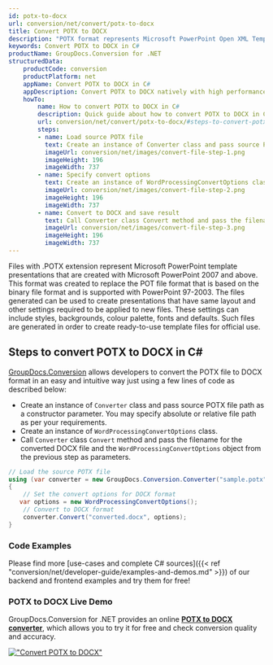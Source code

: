 ```yaml
---
id: potx-to-docx
url: conversion/net/convert/potx-to-docx
title: Convert POTX to DOCX
description: "POTX format represents Microsoft PowerPoint Open XML Template with .potx extension. Learn how to convert POTX to DOCX file programmatically in C# language using GroupDocs.Conversion for .NET library."
keywords: Convert POTX to DOCX in C#
productName: GroupDocs.Conversion for .NET
structuredData:
    productCode: conversion
    productPlatform: net
    appName: Convert POTX to DOCX in C#
    appDescription: Convert POTX to DOCX natively with high performance using C# language and server side GroupDocs.Conversion for .NET APIs, without the use of any software like Microsoft or Open Office.
    howTo:
        name: How to convert POTX to DOCX in C# 
        description: Quick guide about how to convert POTX to DOCX in C# with high performance and accuracy.
        url: conversion/net/convert/potx-to-docx/#steps-to-convert-potx-to-docx-in-c
        steps:
        - name: Load source POTX file 
          text: Create an instance of Converter class and pass source POTX file path as a constructor parameter. You may specify absolute or relative file path as per your requirements. 
          imageUrl: conversion/net/images/convert-file-step-1.png
          imageHeight: 196
          imageWidth: 737
        - name: Specify convert options 
          text: Create an instance of WordProcessingConvertOptions class.
          imageUrl: conversion/net/images/convert-file-step-2.png
          imageHeight: 196
          imageWidth: 737
        - name: Convert to DOCX and save result 
          text: Call Converter class Convert method and pass the filename for the converted HTML file and the WordProcessingConvertOptions object from the previous step as parameters.
          imageUrl: conversion/net/images/convert-file-step-3.png
          imageHeight: 196
          imageWidth: 737
---
```


Files with .POTX extension represent Microsoft PowerPoint template presentations that are created with Microsoft PowerPoint 2007 and above. This format was created to replace the POT file format that is based on the binary file format and is supported with PowerPoint 97-2003. The files generated can be used to create presentations that have same layout and other settings required to be applied to new files. These settings can include styles, backgrounds, colour palette, fonts and defaults. Such files are generated in order to create ready-to-use template files for official use.

## Steps to convert POTX to DOCX in C#

[GroupDocs.Conversion](https://products.groupdocs.com/conversion/net) allows developers to convert the POTX file to DOCX format in an easy and intuitive way just using a few lines of code as described below:

* Create an instance of `Converter` class and pass source POTX file path as a constructor parameter. You may specify absolute or relative file path as per your requirements. 
* Create an instance of `WordProcessingConvertOptions` class.
* Call `Converter` class `Convert` method and pass the filename for the converted DOCX file and the `WordProcessingConvertOptions` object from the previous step as parameters.

```csharp
// Load the source POTX file
using (var converter = new GroupDocs.Conversion.Converter("sample.potx"))
{
    // Set the convert options for DOCX format
   var options = new WordProcessingConvertOptions();
    // Convert to DOCX format
    converter.Convert("converted.docx", options);
}
```

### Code Examples

Please find more [use-cases and complete C# sources]({{< ref "conversion/net/developer-guide/examples-and-demos.md" >}}) of our backend and frontend examples and try them for free!

### POTX to DOCX Live Demo

GroupDocs.Conversion for .NET provides an online [**POTX to DOCX converter**](https://products.groupdocs.app/conversion/potx-to-docx), which allows you to try it for free and check conversion quality and accuracy.

[!["Convert POTX to DOCX"](conversion/net/images/convert-to-docx/convert-potx-to-docx.png)](https://products.groupdocs.app/conversion/potx-to-docx)